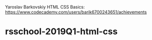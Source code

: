 Yaroslav Barkovskiy
HTML CSS Basics: 
https://www.codecademy.com/users/barik6700243651/achievements
# rsschool-2019Q1-html-css
